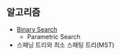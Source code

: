 ## 알고리즘
- [Binary Search](obsidian://open?vault=TIL&file=Algorithm%2FBinary%20Search%20(%EC%9D%B4%EB%B6%84%ED%83%90%EC%83%89))
	- Parametric Search
- 스패닝 트리와 최소 스패팅 트리(MST)